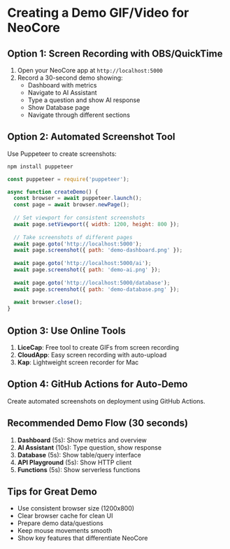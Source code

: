 # Creating a Demo GIF/Video for NeoCore

## Option 1: Screen Recording with OBS/QuickTime
1. Open your NeoCore app at `http://localhost:5000`
2. Record a 30-second demo showing:
   - Dashboard with metrics
   - Navigate to AI Assistant
   - Type a question and show AI response
   - Show Database page
   - Navigate through different sections

## Option 2: Automated Screenshot Tool
Use Puppeteer to create screenshots:

```bash
npm install puppeteer
```

```javascript
const puppeteer = require('puppeteer');

async function createDemo() {
  const browser = await puppeteer.launch();
  const page = await browser.newPage();
  
  // Set viewport for consistent screenshots
  await page.setViewport({ width: 1200, height: 800 });
  
  // Take screenshots of different pages
  await page.goto('http://localhost:5000');
  await page.screenshot({ path: 'demo-dashboard.png' });
  
  await page.goto('http://localhost:5000/ai');
  await page.screenshot({ path: 'demo-ai.png' });
  
  await page.goto('http://localhost:5000/database');
  await page.screenshot({ path: 'demo-database.png' });
  
  await browser.close();
}
```

## Option 3: Use Online Tools
1. **LiceCap**: Free tool to create GIFs from screen recording
2. **CloudApp**: Easy screen recording with auto-upload
3. **Kap**: Lightweight screen recorder for Mac

## Option 4: GitHub Actions for Auto-Demo
Create automated screenshots on deployment using GitHub Actions.

## Recommended Demo Flow (30 seconds)
1. **Dashboard** (5s): Show metrics and overview
2. **AI Assistant** (10s): Type question, show response
3. **Database** (5s): Show table/query interface  
4. **API Playground** (5s): Show HTTP client
5. **Functions** (5s): Show serverless functions

## Tips for Great Demo
- Use consistent browser size (1200x800)
- Clear browser cache for clean UI
- Prepare demo data/questions
- Keep mouse movements smooth
- Show key features that differentiate NeoCore